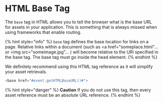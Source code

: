 # HTML Base Tag

The `base` tag in HTML allows you to tell the browser what is the base URL for assets in your application. This is something that is always missed when using frameworks that enable routing.

{% hint style="info" %}
`base` tag defines the base location for links on a page. Relative links within a document (such as \<a href="someplace.html"... or \<img src="someimage.jpg"... ) will become relative to the URI specified in the base tag. The base tag must go inside the head element.
{% endhint %}

We definitely recommend using this HTML tag reference as it will simplify your asset retrievals.

```javascript
<base href="#event.getHTMLBaseURL()#">
```

{% hint style="danger" %}
**Caution** If you do not use this tag, then every asset reference must be an absolute URL reference.
{% endhint %}
